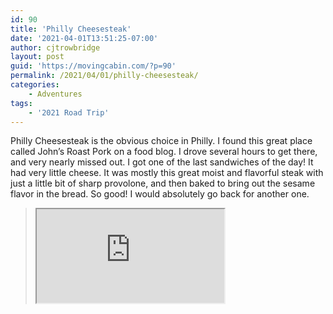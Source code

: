 ```yaml
---
id: 90
title: 'Philly Cheesesteak'
date: '2021-04-01T13:51:25-07:00'
author: cjtrowbridge
layout: post
guid: 'https://movingcabin.com/?p=90'
permalink: /2021/04/01/philly-cheesesteak/
categories:
    - Adventures
tags:
    - '2021 Road Trip'
---
```


Philly Cheesesteak is the obvious choice in Philly. I found this great place called John’s Roast Pork on a food blog. I drove several hours to get there, and very nearly missed out. I got one of the last sandwiches of the day! It had very little cheese. It was mostly this great moist and flavorful steak with just a little bit of sharp provolone, and then baked to bring out the sesame flavor in the bread. So good! I would absolutely go back for another one.

> <iframe data-mce-fragment="1" name="__tt_embed__v21683622096880460" src="https://www.tiktok.com/embed/v2/6945896102835031302?lang=en-US"></iframe>